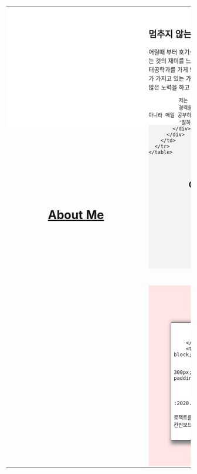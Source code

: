 
  <div style="height:300px; background: white; padding-bottom: 30px;">
    <table style="width: 100%;">
      <tr style="width: 800px; margin: 0;">
        <td style="display: inline-block; width: 30%; height: 100%; margin: 0; padding-top: 100px;">
          <div>
            <div style="height: 300px; text-decoration: underline; text-align: center;">
              <h1>About Me</h1>
            </div>
          </div>
        </td>
        <td style="display: inline-block; width: 50%;">
          <div>
            <div style="height: 300px; text-align: left; padding-top: 20px;">
              <h2>멈추지 않는 개발자</h2>
              어릴때 부터 호기심이 많은 성격에 만들어 보았던 간단한 계산기 프로그램으로 무언가를 만드는 것의 재미를 느끼게 되었고 그때부터 개발자를 꿈꾸게 되었습니다.
              그래서 대학교도 컴퓨터공학과를 가게 되었고 자연스럽게 많은것을 개발하게 될 수 있었습니다.
              그 중 Javascript가 가지고 있는 가능성과 다양성에 매력을 느끼게 되어 웹 어플리케이션 개발자가 되기 위해 많은 노력을 하고 있습니다.

              저는 제 목표를 '잘하는' 개발자로 삼아서 더 공부하고 있습니다.
              경력을 쌓은 개발자는 경력만 쌓이면 자연스럽게 되지만 '잘하는'개발자는 경력뿐만 아니라 매일 공부하여 개발자로써 더 높은 곳을 바라보고 있기 때문입니다 . 저는 계속 공부하여
              '잘하는'개발자로써 남고 싶습니다.
            </div>
          </div>
        </td>
      </tr>
    </table>
  </div>

  <div style="text-align: center; background: rgb(243, 243, 243); padding: 20px 0;">
    <h1 style="text-decoration: underline;">My Skils</h1>
    <div style="margin-bottom: 30px;">
      <h3 style="margin: 0; color: rgb(190, 190, 190);">Language</h3>
      <h2 style="margin: 0;">C#, JAVA, TypeScript, JavaScript</h2>
    </div>
    <div style="margin-bottom: 30px;">
      <h3 style="margin: 0; color: rgb(190, 190, 190);">Web Skils</h3>
      <h2 style="margin: 0;">HTML, CSS, Jquery</h2>
    </div>
    <div style="margin-bottom: 30px;">
      <h3 style="margin: 0; color: rgb(190, 190, 190);">FrameWork</h3>
      <h2 style="margin: 0;">Spring, Angular 6, Unity</h2>
    </div>
  </div>

  <div style="background: rgb(255, 229, 229); text-align: center; padding-bottom: 40px;">
    <h1 style="padding-top:20px; text-decoration: underline;">Project</h1><br>
    <table style="margin: 0 0 30px 10%; background: white; width: 1200px;  box-shadow: 5px 5px 10px 5px gray;">
      <tr style="width: 800px; margin: 0;">
        <td style="display: inline-block; width: 30%; height: 100%; margin: 0; ">
          <div style="border: 1px solidx black;">
            <div style="height: 300px;">

            </div>
          </div>
        </td>
        <td style="display: inline-block; width: 50%;">
          <div>
            <div style="height: 300px; text-align: left; padding-top: 20px;">

              <h2>Share_B</h2>
              <h3>개발기간 :2020.02.14~ 2020.3.29<br>
                Trello, Jira 처럼 프로젝트를 체계적으로 수행에 도움을 주는 칸반보드 사이트이다.<br></h3>
              <br>
              #Angular #Spring Framework #OraclDB #MyBatis <br>
            </div>
          </div>
        </td>
      </tr>
    </table>

    <table style="margin-left: 10%; width: 1200px; background: white; box-shadow: 5px 5px 10px 5px gray;">
      <tr style="width: 800px; margin: 0;">
        <td style="display: inline-block; width: 30%; height: 100%; margin: 0; ">
          <div>
            <div style="height: 300px; ">

            </div>
          </div>
        </td>
        <td style="display: inline-block; width: 50%;">
          <div>
            <div style="height: 300px; text-align: left; padding-top: 20px;">

              <h2>1 to 50 게임 어플</h2>
              <h3>개발기간 :2019.09.14~ 2019.10.29<br>
                Trello, Jira 처럼 프로젝트를 체계적으로 수행에 도움을 주는 칸반보드 사이트이다.<br></h3>
              <br>
              #Unity #C# <br>
            </div>
          </div>
        </td>
      </tr>
    </table>
    {% endcapture %}
  </div>
